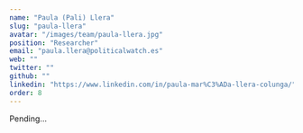 ```yaml
---
name: "Paula (Pali) Llera"
slug: "paula-llera"
avatar: "/images/team/paula-llera.jpg"
position: "Researcher"
email: "paula.llera@politicalwatch.es"
web: ""
twitter: ""
github: ""
linkedin: "https://www.linkedin.com/in/paula-mar%C3%ADa-llera-colunga/"
order: 8
---
```


Pending...
